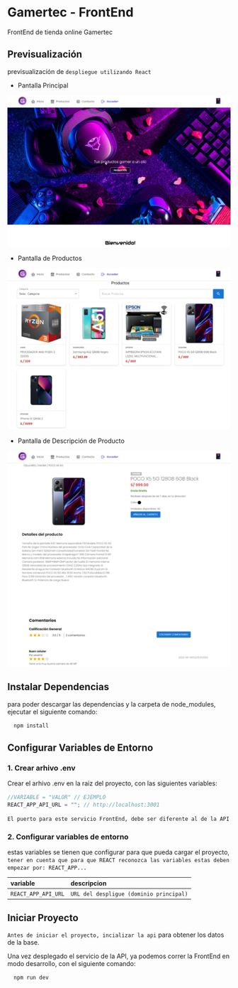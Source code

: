 # Gamertec - FrontEnd

FrontEnd de tienda online Gamertec

## Previsualización

previsualización de `despliegue utilizando React`

- Pantalla Principal

![Imagen despliegue Principal](./src/images/readme/gamertec-frontend-home.jpeg)

- Pantalla de Productos

![Imagen despliegue Productos](./src/images/readme/gamertec-frontend-products.jpeg)

- Pantalla de Descripción de Producto

![Imagen despliegue Descripción de Producto](./src/images/readme/gamertec-frontend-product-description.jpeg)

## Instalar Dependencias

para poder descargar las dependencias y la carpeta de node_modules, ejecutar el siguiente comando:

```bash
  npm install
```

## Configurar Variables de Entorno

### 1. Crear arhivo .env

Crear el arhivo .env en la raiz del proyecto, con las siguientes variables:

```js
//VARIABLE = "VALOR" // EJEMPLO
REACT_APP_API_URL = ""; // http://localhost:3001
```

`El puerto para este servicio FrontEnd, debe ser diferente al de la API`

### 2. Configurar variables de entorno

estas variables se tienen que configurar para que pueda cargar el proyecto, `tener en cuenta que para que REACT reconozca las variables estas deben empezar por: REACT_APP...`

| variable            | descripcion                             |
| :------------------ | :-------------------------------------- |
| `REACT_APP_API_URL` | `URL del despligue (dominio principal)` |

## Iniciar Proyecto

`Antes de iniciar el proyecto, incializar la api` para obtener los datos de la base.

Una vez desplegado el servicio de la API, ya podemos correr la FrontEnd en modo desarrollo, con el siguiente comando:

```bash
  npm run dev
```
